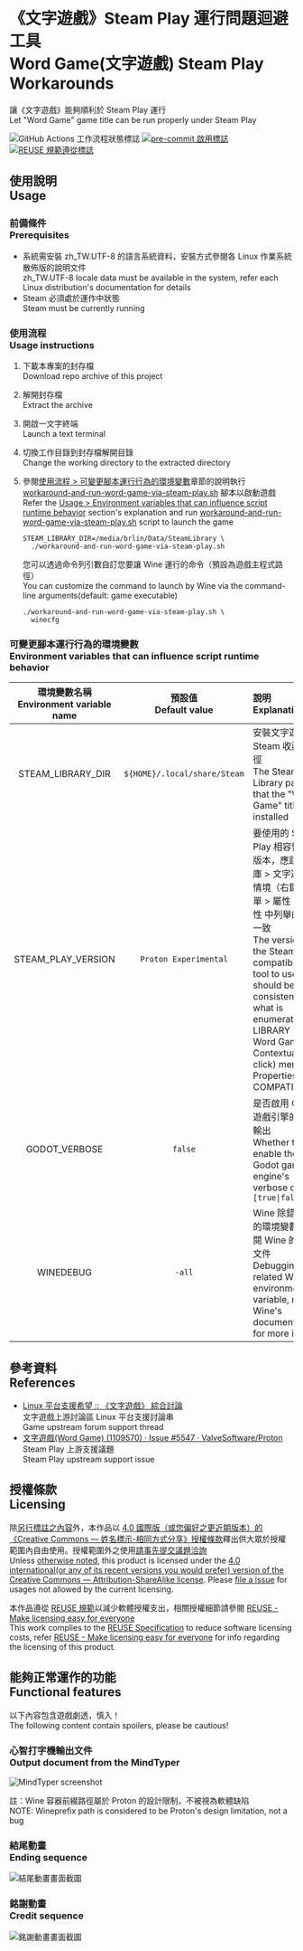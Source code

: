 # 《文字遊戲》Steam Play 運行問題迴避工具<br>Word Game(文字遊戲) Steam Play Workarounds

讓《文字遊戲》能夠順利於 Steam Play 運行  
Let "Word Game" game title can be run properly under Steam Play

![GitHub Actions 工作流程狀態標誌](https://github.com/brlin-tw/wordgame-steam-play-workarounds/actions/workflows/check-potential-problems.yml/badge.svg "查看 GitHub Actions 工作流程狀態") [![pre-commit 啟用標誌](https://img.shields.io/badge/pre--commit-enabled-brightgreen?logo=pre-commit&logoColor=white "本專案使用 pre-commit 來檢查潛在問題")](https://pre-commit.com/) [![REUSE 規範遵從標誌](https://api.reuse.software/badge/github.com/brlin-tw/wordgame-steam-play-workarounds "本專案遵循 REUSE 規範以減少軟體授權支出")](https://api.reuse.software/info/github.com/brlin-tw/wordgame-steam-play-workarounds)

## 使用說明<br>Usage

### 前備條件<br>Prerequisites

* 系統需安裝 zh_TW.UTF-8 的語言系統資料，安裝方式參閱各 Linux 作業系統散佈版的說明文件  
  zh_TW.UTF-8 locale data must be available in the system, refer each Linux distribution's documentation for details
* Steam 必須處於運作中狀態  
  Steam must be currently running

### 使用流程<br>Usage instructions

1. 下載本專案的封存檔  
   Download repo archive of this project
1. 解開封存檔  
   Extract the archive
1. 開啟一文字終端  
   Launch a text terminal
1. 切換工作目錄到封存檔解開目錄  
   Change the working directory to the extracted directory
1. 參閱[使用流程 > 可變更腳本運行行為的環境變數](#可變更腳本運行行為的環境變數environment-variables-that-can-influence-script-runtime-behavior)章節的說明執行 [workaround-and-run-word-game-via-steam-play.sh](workaround-and-run-word-game-via-steam-play.sh) 腳本以啟動遊戲  
   Refer the [Usage > Environment variables that can influence script runtime behavior](#可變更腳本運行行為的環境變數environment-variables-that-can-influence-script-runtime-behavior) section's explanation and run [workaround-and-run-word-game-via-steam-play.sh](workaround-and-run-word-game-via-steam-play.sh) script to launch the game

   ```example
   STEAM_LIBRARY_DIR=/media/brlin/Data/SteamLibrary \
     ./workaround-and-run-word-game-via-steam-play.sh
   ```

   您可以透過命令列引數自訂您要讓 Wine 運行的命令（預設為遊戲主程式路徑）  
   You can customize the command to launch by Wine via the command-line arguments(default: game executable)

   ```example
   ./workaround-and-run-word-game-via-steam-play.sh \
     winecfg
   ```

### 可變更腳本運行行為的環境變數<br>Environment variables that can influence script runtime behavior

| 環境變數名稱<br>Environment variable name | 預設值<br>Default value | 說明<br>Explanation |
| :-: | :-: | :-- |
| STEAM_LIBRARY_DIR | `${HOME}/.local/share/Steam` | 安裝文字遊戲的 Steam 收藏庫路徑<br>The Steam Library path that the "Word Game" title is installed |
| STEAM_PLAY_VERSION | `Proton Experimental` | 要使用的 Steam Play 相容性工具版本，應跟 收藏庫 > 文字遊戲 > 情境（右鍵）選單 > 屬性 > 相容性 中列舉的名稱一致<br>The version of the Steam Play compatibility tool to use, should be consistent with what is enumerated in LIBRARY > Word Game > Contextual(right click) menu > Properties... > COMPATIBILITY |
| GODOT_VERBOSE | `false` | 是否啟用 Godot 遊戲引擎的冗餘輸出<br>Whether to enable the Godot game engine's verbose output<br>`[true\|false]` |
| WINEDEBUG | `-all` | Wine 除錯相關的環境變數，參閱 Wine 的說明文件<br>Debugging-related Wine environment variable, refer Wine's documentation for more info |

## 參考資料<br>References

* [Linux 平台支援希望 :: 《文字遊戲》 綜合討論](https://steamcommunity.com/app/1109570/discussions/0/3182358518954625787/)  
  文字遊戲上游討論區 Linux 平台支援討論串  
  Game upstream forum support thread
* [文字遊戲(Word Game) (1109570) · Issue #5547 · ValveSoftware/Proton](https://github.com/ValveSoftware/Proton/issues/5547)  
  Steam Play 上游支援議題  
  Steam Play upstream support issue

## 授權條款<br>Licensing

除[另行標註之內容](.reuse/dep5)外，本作品以 [4.0 國際版（或您偏好之更近期版本）的《Creative Commons — 姓名標示-相同方式分享》授權條款](https://creativecommons.org/licenses/by-sa/4.0/deed.zh_TW)釋出供大眾於授權範圍內自由使用。授權範圍外之使用[請事先提交議題洽詢](https://github.com/brlin-tw/wordgame-steam-play-workarounds/issues/new)  
Unless [otherwise noted](.reuse/dep5), this product is licensed under the [4.0 international(or any of its recent versions you would prefer) version of the Creative Commons — Attribution-ShareAlike license](https://creativecommons.org/licenses/by-sa/4.0/deed).  Please [file a issue](https://github.com/brlin-tw/wordgame-steam-play-workarounds/issues/new) for usages not allowed by the current licensing.

本作品遵從 [REUSE 規範](https://reuse.software/spec/)以減少軟體授權支出，相關授權細節請參閱 [REUSE - Make licensing easy for everyone](https://reuse.software/)  
This work complies to the [REUSE Specification](https://reuse.software/spec/) to reduce software licensing costs, refer [REUSE - Make licensing easy for everyone](https://reuse.software/) for info regarding the licensing of this product.

## 能夠正常運作的功能<br>Functional features

以下內容包含遊戲劇透，慎入！  
The following content contain spoilers, please be cautious!

### 心智打字機輸出文件<br>Output document from the MindTyper

![MindTyper screenshot](doc-assets/mindtyper-output-document.png "Output document from the MindTyper")

註：Wine 容器前綴路徑屬於 Proton 的設計限制，不被視為軟體缺陷  
NOTE: Wineprefix path is considered to be Proton's design limitation, not a bug

### 結尾動畫<br>Ending sequence

![結尾動畫畫面截圖](doc-assets/ending-sequence.png "結尾動畫畫面")

### 銘謝動畫<br>Credit sequence

![銘謝動畫畫面截圖](doc-assets/credit-sequence.png "銘謝動畫畫面")
